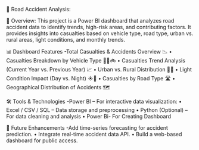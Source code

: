 🚦 Road Accident Analysis:

📌 Overview: This project is a Power BI dashboard that analyzes road accident data to identify trends, high-risk areas, and contributing factors. It provides insights into casualties based on vehicle type, road type, urban vs. rural areas, light conditions, and monthly trends.

📊 Dashboard Features -Total Casualties & Accidents Overview 📉
•	Casualties Breakdown by Vehicle Type 🚗🚌🚲
•	Casualties Trend Analysis (Current Year vs. Previous Year) 📈
•	Urban vs. Rural Distribution 🌆🏡
•	Light Condition Impact (Day vs. Night) ☀️🌙
•	Casualties by Road Type 🛣️
•	Geographical Distribution of Accidents 🗺️

🛠️ Tools & Technologies -Power BI – For interactive data visualization:
•	Excel / CSV / SQL – Data storage and preprocessing
•	Python (Optional) – For data cleaning and analysis
•	Power Bi- For Creating Dashboard

📢 Future Enhancements -Add time-series forecasting for accident prediction.
•	Integrate real-time accident data API.
•	Build a web-based dashboard for public access.
